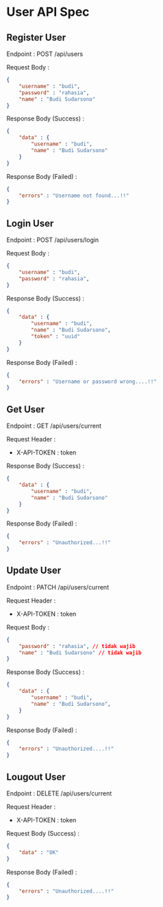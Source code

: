 # User API Spec

## Register User
Endpoint : POST /api/users

Request Body :

```json
{
    "username" : "budi",
    "password" : "rahasia",
    "name" : "Budi Sudarsono"
}
```

Response Body (Success) :

```json
{
    "data" : {
        "username" : "budi",
        "name" : "Budi Sudarsono"
    }
}
```

Response Body (Failed) :

```json
{
    "errors" : "Username not found...!!"
}
```

## Login User
Endpoint : POST /api/users/login

Request Body :

```json
{
    "username" : "budi",
    "password" : "rahasia",
}
```

Response Body (Success) :

```json
{
    "data" : {
        "username" : "budi",
        "name" : "Budi Sudarsono",
        "token" : "uuid"
    }
}
```

Response Body (Failed) :

```json
{
    "errors" : "Username or password wrong....!!"
}
```

## Get User

Endpoint : GET /api/users/current

Request Header :
- X-API-TOKEN : token

Response Body (Success) :

```json
{
    "data" : {
        "username" : "budi",
        "name" : "Budi Sudarsono"
    }
}
```

Response Body (Failed) :

```json
{
    "errors" : "Unauthorized...!!"
}
```

## Update User
Endpoint : PATCH /api/users/current

Request Header :
- X-API-TOKEN : token

Request Body :

```json
{
    "password" : "rahasia", // tidak wajib
    "name" : "Budi Sudarsono" // tidak wajib
}
```

Response Body (Success) :

```json
{
    "data" : {
        "username" : "budi",
        "name" : "Budi Sudarsono",
    }
}
```

Response Body (Failed) :

```json
{
    "errors" : "Unauthorized....!!"
}
```

## Lougout User
Endpoint : DELETE /api/users/current

Request Header :
- X-API-TOKEN : token

Request Body (Success) :

```json
{
    "data" : "OK"
}
```

Response Body (Failed) :

```json
{
    "errors" : "Unauthorized....!!"
}
```